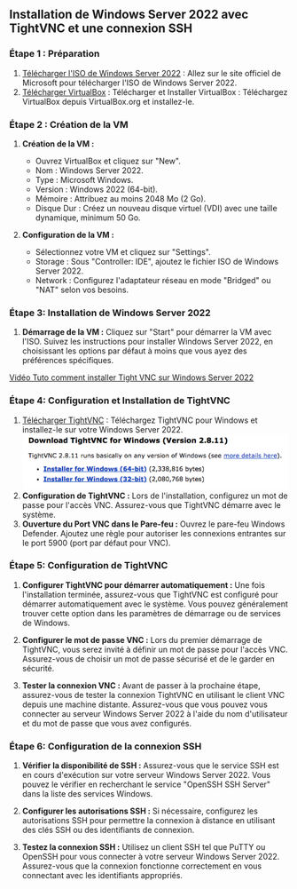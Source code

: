 ## Installation de Windows Server 2022 avec TightVNC et une connexion SSH


### Étape 1 : Préparation

1. [Télécharger l'ISO de Windows Server 2022](https://www.microsoft.com/en-us/evalcenter/evaluate-windows-server-2022) : Allez sur le site officiel de Microsoft pour télécharger l'ISO de Windows Server 2022.
2. [Télécharger VirtualBox](https://www.virtualbox.org/wiki/Downloads) : Télécharger et Installer VirtualBox : Téléchargez VirtualBox depuis VirtualBox.org et installez-le. 

### Étape 2 : Création de la VM

1. **Création de la VM :**

   - Ouvrez VirtualBox et cliquez sur "New".
   - Nom : Windows Server 2022.
   - Type : Microsoft Windows.
   - Version : Windows 2022 (64-bit).
   - Mémoire : Attribuez au moins 2048 Mo (2 Go).
   - Disque Dur : Créez un nouveau disque virtuel (VDI) avec une taille dynamique, minimum 50 Go.

2. **Configuration de la VM :**

   - Sélectionnez votre VM et cliquez sur "Settings".
   - Storage : Sous "Controller: IDE", ajoutez le fichier ISO de Windows Server 2022.
   - Network : Configurez l'adaptateur réseau en mode "Bridged" ou "NAT" selon vos besoins.

### Étape 3: Installation de Windows Server 2022

1. **Démarrage de la VM :** Cliquez sur "Start" pour démarrer la VM avec l'ISO. Suivez les instructions pour installer Windows Server 2022, en choisissant les options par défaut à moins que vous ayez des préférences
   spécifiques.
   
[Vidéo Tuto comment installer Tight VNC sur Windows Server 2022](https://openclassrooms.com/fr/courses/1733046-prenez-le-controle-a-distance-dun-poste-linux-windows-avec-vnc/5576651-installez-tightvnc-sous-windows-et-linux#/id/video_Player_2)
### Étape 4: Configuration et Installation de TightVNC

1. [Télécharger TightVNC](https://www.tightvnc.com/download.php) : Téléchargez TightVNC pour Windows et installez-le sur votre Windows Server 2022.
   ![TightVNC](images/Installation_TightVNC_1.png)
3. **Configuration de TightVNC :** Lors de l'installation, configurez un mot de passe pour l'accès VNC. Assurez-vous que TightVNC démarre avec le système.
4. **Ouverture du Port VNC dans le Pare-feu :** Ouvrez le pare-feu Windows Defender. Ajoutez une règle pour autoriser les connexions entrantes sur le port 5900 (port par défaut pour VNC).

### Étape 5: Configuration de TightVNC 

1. **Configurer TightVNC pour démarrer automatiquement :** Une fois l'installation terminée, assurez-vous que TightVNC est configuré pour démarrer automatiquement avec le système. Vous pouvez généralement trouver cette option dans les paramètres de démarrage ou de services de Windows.

2. **Configurer le mot de passe VNC :** Lors du premier démarrage de TightVNC, vous serez invité à définir un mot de passe pour l'accès VNC. Assurez-vous de choisir un mot de passe sécurisé et de le garder en sécurité.

3. **Tester la connexion VNC :** Avant de passer à la prochaine étape, assurez-vous de tester la connexion TightVNC en utilisant le client VNC depuis une machine distante. Assurez-vous que vous pouvez vous connecter au serveur Windows Server 2022 à l'aide du nom d'utilisateur et du mot de passe que vous avez configurés.

### Étape 6: Configuration de la connexion SSH

1. **Vérifier la disponibilité de SSH :** Assurez-vous que le service SSH est en cours d'exécution sur votre serveur Windows Server 2022. Vous pouvez le vérifier en recherchant le service "OpenSSH SSH Server" dans la liste des services Windows.

2. **Configurer les autorisations SSH :** Si nécessaire, configurez les autorisations SSH pour permettre la connexion à distance en utilisant des clés SSH ou des identifiants de connexion.

3. **Testez la connexion SSH :** Utilisez un client SSH tel que PuTTY ou OpenSSH pour vous connecter à votre serveur Windows Server 2022. Assurez-vous que la connexion fonctionne correctement en vous connectant avec les identifiants appropriés.





  


